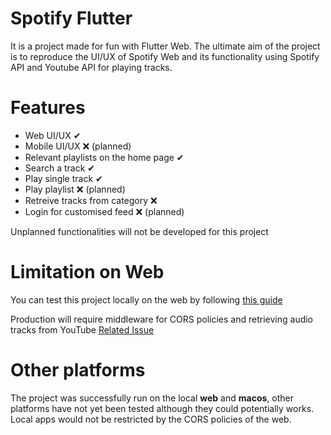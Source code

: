 # Spotify Flutter
It is a project made for fun with Flutter Web. The ultimate aim of the project is to reproduce the UI/UX of Spotify Web and its functionality using Spotify API and Youtube API for playing tracks.

# Features

 - Web UI/UX ✔
 - Mobile UI/UX ❌ (planned)
 - Relevant playlists on the home page ✔
 - Search a track ✔
 - Play single track ✔
 - Play playlist ❌ (planned)
 - Retreive tracks from category ❌ 
 - Login for customised feed ❌ (planned)
 
 Unplanned functionalities will not be developed for this project
 
# Limitation on Web

You can test this project locally on the web by following [this guide](https://stackoverflow.com/a/66879350)

Production will require middleware for CORS policies and retrieving audio tracks from YouTube [Related Issue](https://github.com/Hexer10/youtube_explode_dart/issues/119)


# Other platforms
The project was successfully run on the local **web** and **macos**, other platforms have not yet been tested although they could potentially works. Local apps would not be restricted by the CORS policies of the web.

